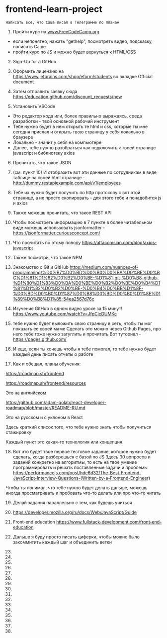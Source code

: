 # frontend-learn-project

    Написать всё, что Саша писал в Телеграмме по планам

1) Пройти курс на www.FreeCodeCamp.org
 - если непонятно, нажать "gethelp", посмотреть видео, подсказку, написать Саше
 - пройти курс по JS и можно будет вернуться к HTML/CSS
 
2) Sign-Up for a GitHub

3) Оформить лицензию на https://www.jetbrains.com/shop/eform/students во вкладке Official document

4) Затем отправить заявку сюда https://education.github.com/discount_requests/new

5) Установить VSCode
 - Это редактор кода или, более правильно выражаясь, среда разработки - твой основной рабочий инструмент
 - Тебе нужно будет в нем открыть те html и css, которые ты мне сегодня прислал и открыть твою страницу у себя локально в браузере
 - Локально - значит у себя на компьютере
 - Далее, тебе нужно разобраться как подключить к твоей странице javascript и библиотеку axios 

6) Прочитать, что такое JSON

7) (см. пункт 10) И отобразить вот эти данные по сотрудникам в виде таблице на своей html странице - http://dummy.restapiexample.com/api/v1/employees

8) Тебе их нужно будет получить по http протоколу с вот этой странице, а не просто скопировать - для этого тебе и понадобится js и axios 

9) Также можешь прочитать, что такое REST API

10) Чтобы посмотреть информацию в 7 пункте в более читабельном виде можешь использовать jsonformatter - https://jsonformatter.curiousconcept.com/

11) Что прочитать по этому поводу https://attacomsian.com/blog/axios-javascript

12) Также посмотри, что такое NPM

13) Знакомство с Git и GitHub https://medium.com/nuances-of-programming/%D0%B7%D0%BD%D0%B0%D0%BA%D0%BE%D0%BC%D1%81%D1%82%D0%B2%D0%BE-%D1%81-git-%D0%B8-github-%D1%80%D1%83%D0%BA%D0%BE%D0%B2%D0%BE%D0%B4%D1%81%D1%82%D0%B2%D0%BE-%D0%B4%D0%BB%D1%8F-%D0%BD%D0%B0%D1%87%D0%B8%D0%BD%D0%B0%D1%8E%D1%89%D0%B8%D1%85-54ea2567d76c

14) Изучение GitHub в одном видео уроке за 15 минут! https://www.youtube.com/watch?v=JfpCicDUMKc

15)  тебе нужно будет выложить свою страницу в сеть, чтобы ты мог показать ее своей маме
Сделать это можно через Github Pages, про него тебе тоже нужно загуглить и прочитать
Вот туториал - https://pages.github.com/

16) И еще, если ты хочешь чтобы я тебе помогал, то тебе нужно будет каждый день писать отчеты о работе

17) Как и обещал, планы обучения:

https://roadmap.sh/frontend

https://roadmap.sh/frontend/resources

Это на английском

https://github.com/adam-golab/react-developer-roadmap/blob/master/README-RU.md

Это на русском и с уклоном в React

Здесь краткий список того, что тебе нужно знать чтобы получиться стажировку

Каждый пункт это какая-то технология или концепция

18) Вот это будет твое первое тестовое задание, которое нужно будет сделать, когда разберешься с базой по JS
Здесь 30 вопросов и заданий конкретно на алгоритмы, то есть на твое умение программировать и решать поставленные задачи и проблемы
https://performancejs.com/post/hde6d32/The-Best-Frontend-JavaScript-Interview-Questions-(Written-by-a-Frontend-Engineer)

Чтобы ты понимал, что тебе нужно будет делать дальше, можешь иногда просматривать и пробовать что-то делать или про что-то читать

19) Делай задания параллельно с тем, как будешь учиться

20) https://developer.mozilla.org/ru/docs/Web/JavaScript/Guide

21) Front-end education
https://www.fullstack-development.com/front-end-education 

22) Дальше я буду просто писать циферки, чтобы можно было закоммитить каждый шаг и объединить ветки

23)

24)

25)

26)

27)

28)

29)

30)

31)

32)

33)

35)

36)

37)

38)

39)

